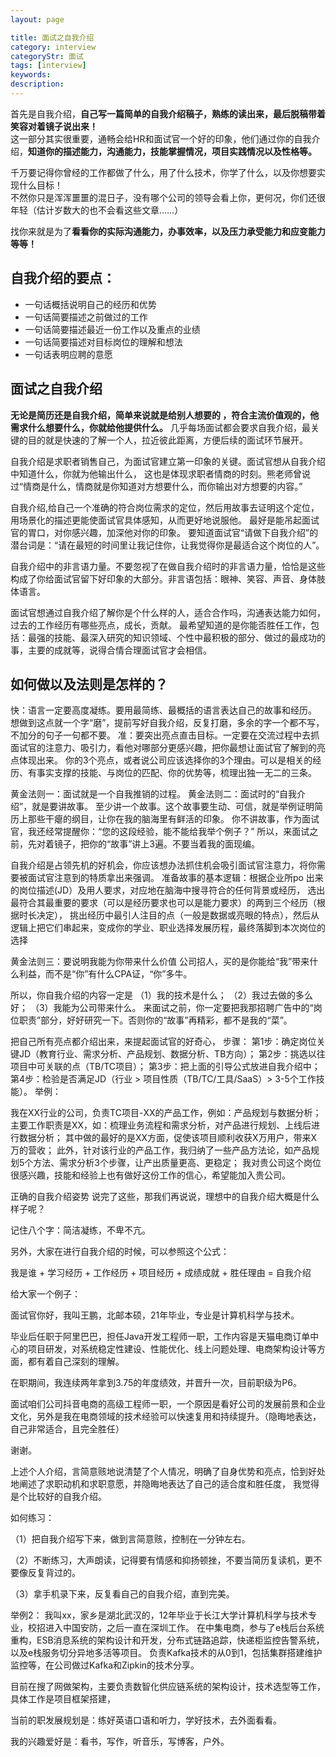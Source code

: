 ```yaml
---
layout: page

title: 面试之自我介绍
category: interview
categoryStr: 面试
tags: [interview]
keywords:
description:
---
```


首先是自我介绍，**自己写一篇简单的自我介绍稿子，熟练的读出来，最后脱稿带着笑容对着镜子说出来！**    
这一部分其实很重要，通畅会给HR和面试官一个好的印象，他们通过你的自我介绍，**知道你的描述能力，沟通能力，技能掌握情况，项目实践情况以及性格等。**  

千万要记得你曾经的工作都做了什么，用了什么技术，你学了什么，以及你想要实现什么目标！   
不然你只是浑浑噩噩的混日子，没有哪个公司的领导会看上你，更何况，你们还很年轻（估计岁数大的也不会看这些文章……）  

找你来就是为了**看看你的实际沟通能力，办事效率，以及压力承受能力和应变能力等等！**  

## 自我介绍的要点：
- 一句话概括说明自己的经历和优势
- 一句话简要描述之前做过的工作
- 一句话简要描述最近一份工作以及重点的业绩
- 一句话简要描述对目标岗位的理解和想法
- 一句话表明应聘的意愿

## 面试之自我介绍
  **无论是简历还是自我介绍，简单来说就是给别人想要的 ，符合主流价值观的，他需求什么想要什么，你就给他提供什么。**
  几乎每场面试都会要求自我介绍，最关键的目的就是快速的了解一个人，拉近彼此距离，方便后续的面试环节展开。

  自我介绍是求职者销售自己，为面试官建立第一印象的关键。面试官想从自我介绍中知道什么，你就为他输出什么，
  这也是体现求职者情商的时刻。熊老师曾说过“情商是什么，情商就是你知道对方想要什么，而你输出对方想要的内容。”

  自我介绍,给自己一个准确的符合岗位需求的定位，然后用故事去证明这个定位，用场景化的描述更能使面试官具体感知，从而更好地说服他。
  最好是能吊起面试官的胃口，对你感兴趣，加深他对你的印象。
  要知道面试官“请做下自我介绍”的潜台词是：“请在最短的时间里让我记住你，让我觉得你是最适合这个岗位的人”。

  自我介绍中的非言语力量。不要忽视了在做自我介绍时的非言语力量，恰恰是这些构成了你给面试官留下好印象的大部分。非言语包括：眼神、笑容、声音、身体肢体语言。

  面试官想通过自我介绍了解你是个什么样的人，适合合作吗，沟通表达能力如何，过去的工作经历有哪些亮点，成长，贡献。
  最希望知道的是你能否胜任工作，包括：最强的技能、最深入研究的知识领域、个性中最积极的部分、做过的最成功的事，主要的成就等，说得合情合理面试官才会相信。

## 如何做以及法则是怎样的？
  快：语言一定要高度凝练。要用最简练、最概括的语言表达自己的故事和经历。
  想做到这点就一个字“磨”，提前写好自我介绍，反复打磨，多余的字一个都不写，不加分的句子一句都不要。
  准：要突出亮点直击目标。一定要在交流过程中去抓面试官的注意力、吸引力，看他对哪部分更感兴趣，把你最想让面试官了解到的亮点体现出来。
  你的3个亮点，或者说公司应该选择你的3个理由。可以是相关的经历、有事实支撑的技能、与岗位的匹配、你的优势等，梳理出独一无二的三条。

  黄金法则一：面试就是一个自我推销的过程。
  黄金法则二：面试时的“自我介绍”，就是要讲故事。
  至少讲一个故事。这个故事要生动、可信，就是举例证明简历上那些干瘪的纲目，让你在我的脑海里有鲜活的印象。
  你不讲故事，作为面试官，我还经常提醒你：“您的这段经验，能不能给我举个例子？”
  所以，来面试之前，先对着镜子，把你的“故事”讲上3遍。不要当着我的面现编。

  自我介绍是占领先机的好机会，你应该想办法抓住机会吸引面试官注意力，将你需要被面试官注意到的特质拿出来强调。
  准备故事的基本逻辑：根据企业所po 出来的岗位描述(JD）及用人要求，对应地在脑海中搜寻符合的任何背景或经历，
  选出最符合其最重要的要求（可以是经历要求也可以是能力要求）的两到三个经历（根据时长决定），
  挑出经历中最引人注目的点（一般是数据或亮眼的特点），然后从逻辑上把它们串起来，变成你的学业、职业选择发展历程，最终落脚到本次岗位的选择

  黄金法则三：要说明我能为你带来什么价值
  公司招人，买的是你能给“我”带来什么利益，而不是“你”有什么CPA证，“你”多牛。

  所以，你自我介绍的内容一定是
（1）我的技术是什么；
（2）我过去做的多么好；
（3）我能为公司带来什么。
 来面试之前，你一定要把我那招聘广告中的“岗位职责”部分，好好研究一下。否则你的“故事”再精彩，都不是我的“菜”。

把自己所有亮点都介绍出来，来提起面试官的好奇心，
步骤：
第1步：确定岗位关键JD（教育行业、需求分析、产品规划、数据分析、TB方向）；
第2步：挑选以往项目中可关联的点（TB/TC项目）；
第3步：把上面的引导公式放进自我介绍中；
第4步：检验是否满足JD（行业 > 项目性质（TB/TC/工具/SaaS）> 3-5个工作技能）。
举例：

我在XX行业的公司，负责TC项目-XX的产品工作，例如：产品规划与数据分析；
主要工作职责是XX，如：梳理业务流程和需求分析，对产品进行规划、上线后进行数据分析；
其中做的最好的是XX方面，促使该项目顺利收获X万用户，带来X万的营收；
此外，针对该行业的产品工作，我归纳了一些产品方法论，如产品规划5个方法、需求分析3个步骤，让产出质量更高、更稳定；
我对贵公司这个岗位很感兴趣，技能和经验上也有做好这份工作的信心，希望能加入贵公司。

正确的自我介绍姿势
说完了这些，那我们再说说，理想中的自我介绍大概是什么样子呢？

记住八个字：简洁凝练，不卑不亢。

另外，大家在进行自我介绍的时候，可以参照这个公式：

我是谁 + 学习经历 + 工作经历 + 项目经历 + 成绩成就 + 胜任理由 = 自我介绍

给大家一个例子：

面试官你好，我叫王鹏，北邮本硕，21年毕业，专业是计算机科学与技术。

毕业后任职于阿里巴巴，担任Java开发工程师一职，工作内容是天猫电商订单中心的项目研发，对系统稳定性建设、性能优化、线上问题处理、电商架构设计等方面，都有着自己深刻的理解。

在职期间，我连续两年拿到3.75的年度绩效，并晋升一次，目前职级为P6。

面试咱们公司抖音电商的高级工程师一职，一个原因是看好公司的发展前景和企业文化，另外是我在电商领域的技术经验可以快速复用和持续提升。（隐晦地表达，自己非常适合，且完全胜任）

谢谢。

上述个人介绍，言简意赅地说清楚了个人情况，明确了自身优势和亮点，恰到好处地阐述了求职动机和求职意愿，并隐晦地表达了自己的适合度和胜任度， 我觉得是个比较好的自我介绍。

如何练习：

（1）把自我介绍写下来，做到言简意赅，控制在一分钟左右。

（2）不断练习，大声朗读，记得要有情感和抑扬顿挫，不要当简历复读机，更不要像反复背过的。

（3）拿手机录下来，反复看自己的自我介绍，直到完美。


举例2：
我叫xx，家乡是湖北武汉的，12年毕业于长江大学计算机科学与技术专业，校招进入中国安防，之后一直在深圳工作。
在中集电商，参与了e栈后台系统重构，ESB消息系统的架构设计和开发，分布式链路追踪，快递柜监控告警系统，以及e栈服务切分异地多活等项目。
负责Kafka技术的从0到1，包括集群搭建维护监控等，在公司做过Kafka和Zipkin的技术分享。

目前在搜了网做架构，主要负责数智化供应链系统的架构设计，技术选型等工作，具体工作是项目框架搭建，

当前的职发展规划是：练好英语口语和听力，学好技术，去外面看看。

我的兴趣爱好是：看书，写作，听音乐，写博客，户外。
